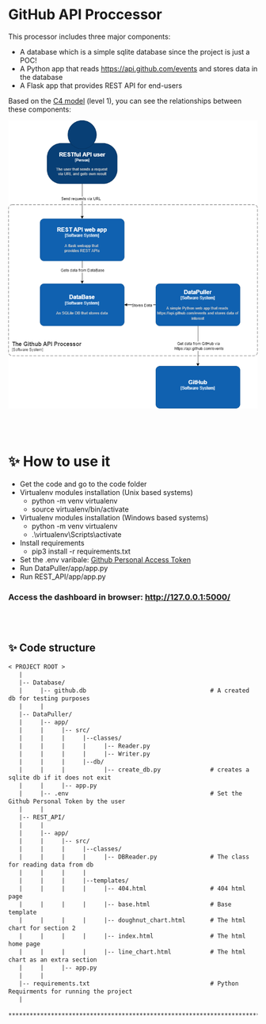 # GitHub API Proccessor
This processor includes three major components:
   - A database which is a simple sqlite database since the project is just a POC!
   - A Python app that reads https://api.github.com/events and stores data in the database
   - A Flask app that provides REST API for end-users

Based on the [C4 model](https://c4model.com/) (level 1), you can see the relationships between these components:

![C4 Model - Level 1](https://raw.githubusercontent.com/Yazdanifard/Github-API-Processor/ce2be7023b6bb08fb25dd52379b6a68dbcc72040/Docs/Diagram.drawio.png)


<br></br>
# ✨ How to use it
- Get the code and go to the code folder
-  Virtualenv modules installation (Unix based systems)
   - python -m venv virtualenv
   - source virtualenv/bin/activate
-  Virtualenv modules installation (Windows based systems)
   - python -m venv virtualenv
   - .\virtualenv\Scripts\activate
-  Install requirements
   -  pip3 install -r requirements.txt
- Set the .env varibale: [Github Personal Access Token](https://docs.github.com/en/authentication/keeping-your-account-and-data-secure/creating-a-personal-access-token)
- Run DataPuller/app/app.py
- Run REST_API/app/app.py

### Access the dashboard in browser: http://127.0.0.1:5000/


<br> </br>
## ✨ Code structure

```
< PROJECT ROOT >
   |
   |-- Database/
   |     |-- github.db                                   # A created db for testing purposes
   |     |                          
   |-- DataPuller/
   |     |-- app/                   
   |     |     |-- src/               
   |     |     |     |--classes/                  
   |     |     |     |     |-- Reader.py
   |     |     |     |     |-- Writer.py
   |     |     |     |--db/                    
   |     |     |           |-- create_db.py              # creates a sqlite db if it does not exit
   |     |     |-- app.py              
   |     |-- .env                                        # Set the Github Personal Token by the user 
   |     |                       
   |-- REST_API/
   |     |
   |     |-- app/                   
   |     |     |-- src/               
   |     |     |     |--classes/                  
   |     |     |     |     |-- DBReader.py               # The class for reading data from db
   |     |     |     |     
   |     |     |     |--templates/  
   |     |     |     |     |-- 404.html                  # 404 html page
   |     |     |     |     |-- base.html                 # Base template 
   |     |     |     |     |-- doughnut_chart.html       # The html chart for section 2
   |     |     |     |     |-- index.html                # The html home page
   |     |     |     |     |-- line_chart.html           # The html chart as an extra section
   |     |     |-- app.py
   |     |     
   |-- requirements.txt                                  # Python Requirments for running the project
   |
   ************************************************************************
```
